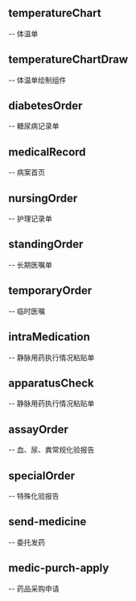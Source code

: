 ## temperatureChart

-- 体温单

## temperatureChartDraw

-- 体温单绘制组件

## diabetesOrder

-- 糖尿病记录单

## medicalRecord

-- 病案首页

## nursingOrder

-- 护理记录单

## standingOrder

-- 长期医嘱单

## temporaryOrder

-- 临时医嘱

## intraMedication

-- 静脉用药执行情况粘贴单

## apparatusCheck

-- 静脉用药执行情况粘贴单

## assayOrder

-- 血、尿、粪常规化验报告

## specialOrder

-- 特殊化验报告

## send-medicine

-- 委托发药

## medic-purch-apply

-- 药品采购申请
